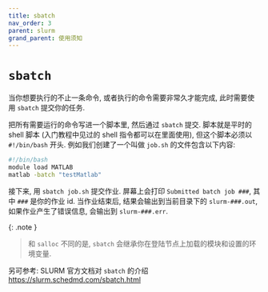 ```yaml
---
title: sbatch
nav_order: 3
parent: slurm
grand_parent: 使用须知
---
```

# `sbatch`

当你想要执行的不止一条命令, 或者执行的命令需要非常久才能完成, 此时需要使用 `sbatch` 提交你的任务.

把所有需要运行的命令写进一个脚本里, 然后通过 `sbatch` 提交. 脚本就是平时的 shell 脚本 (入门教程中见过的 shell 指令都可以在里面使用), 但这个脚本必须以 `#!/bin/bash` 开头. 例如我们创建了一个叫做 `job.sh` 的文件包含以下内容:

~~~ bash
#!/bin/bash
module load MATLAB
matlab -batch "testMatlab"
~~~

接下来, 用 `sbatch job.sh` 提交作业. 屏幕上会打印 `Submitted batch job ###`, 其中 `###` 是你的作业 id. 当作业结束后, 结果会输出到当前目录下的 `slurm-###.out`, 如果作业产生了错误信息, 会输出到 `slurm-###.err`.

{: .note }
> 和 `salloc` 不同的是, `sbatch` 会继承你在登陆节点上加载的模块和设置的环境变量.

另可参考: SLURM 官方文档对 `sbatch` 的介绍 <https://slurm.schedmd.com/sbatch.html>
